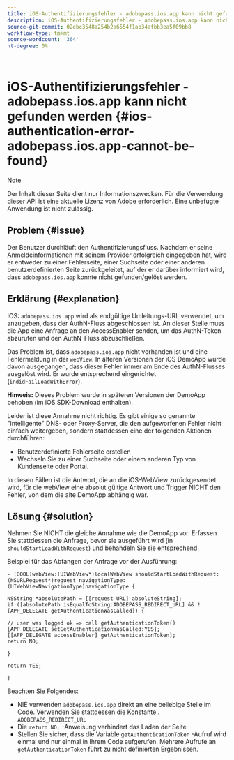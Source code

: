 ```yaml
---
title: iOS-Authentifizierungsfehler - adobepass.ios.app kann nicht gefunden werden
description: iOS-Authentifizierungsfehler - adobepass.ios.app kann nicht gefunden werden
source-git-commit: 02ebc3548a254b2a6554f1ab34afbb3ea5f09bb8
workflow-type: tm+mt
source-wordcount: '364'
ht-degree: 0%

---
```


# iOS-Authentifizierungsfehler - adobepass.ios.app kann nicht gefunden werden {#ios-authentication-error-adobepass.ios.app-cannot-be-found}

>[!NOTE]
>
>Der Inhalt dieser Seite dient nur Informationszwecken. Für die Verwendung dieser API ist eine aktuelle Lizenz von Adobe erforderlich. Eine unbefugte Anwendung ist nicht zulässig.

## Problem {#issue}

Der Benutzer durchläuft den Authentifizierungsfluss. Nachdem er seine Anmeldeinformationen mit seinem Provider erfolgreich eingegeben hat, wird er entweder zu einer Fehlerseite, einer Suchseite oder einer anderen benutzerdefinierten Seite zurückgeleitet, auf der er darüber informiert wird, dass `adobepass.ios.app` konnte nicht gefunden/gelöst werden.

## Erklärung {#explanation}

IOS: `adobepass.ios.app` wird als endgültige Umleitungs-URL verwendet, um anzugeben, dass der AuthN-Fluss abgeschlossen ist. An dieser Stelle muss die App eine Anfrage an den AccessEnabler senden, um das AuthN-Token abzurufen und den AuthN-Fluss abzuschließen.

Das Problem ist, dass `adobepass.ios.app` nicht vorhanden ist und eine Fehlermeldung in der `webView`. In älteren Versionen der iOS DemoApp wurde davon ausgegangen, dass dieser Fehler immer am Ende des AuthN-Flusses ausgelöst wird. Er wurde entsprechend eingerichtet (`indidFailLoadWithError`).

**Hinweis:** Dieses Problem wurde in späteren Versionen der DemoApp behoben (im iOS SDK-Download enthalten).

Leider ist diese Annahme nicht richtig. Es gibt einige so genannte &quot;intelligente&quot; DNS- oder Proxy-Server, die den aufgeworfenen Fehler nicht einfach weitergeben, sondern stattdessen eine der folgenden Aktionen durchführen:

- Benutzerdefinierte Fehlerseite erstellen
- Wechseln Sie zu einer Suchseite oder einem anderen Typ von Kundenseite oder Portal.

In diesen Fällen ist die Antwort, die an die iOS-WebView zurückgesendet wird, für die webView eine absolut gültige Antwort und Trigger NICHT den Fehler, von dem die alte DemoApp abhängig war.

## Lösung {#solution}

Nehmen Sie NICHT die gleiche Annahme wie die DemoApp vor. Erfassen Sie stattdessen die Anfrage, bevor sie ausgeführt wird (in `shouldStartLoadWithRequest`) und behandeln Sie sie entsprechend.

Beispiel für das Abfangen der Anfrage vor der Ausführung:

```obj-c
- (BOOL)webView:(UIWebView*)localWebView shouldStartLoadWithRequest:(NSURLRequest*)request navigationType:(UIWebViewNavigationType)navigationType {

NSString *absolutePath = [[request URL] absoluteString]; 
if ([absolutePath isEqualToString:ADOBEPASS_REDIRECT_URL] && ![APP_DELEGATE getAuthenticationWasCalled]) {

// user was logged ok => call getAuthenticationToken() 
[APP_DELEGATE setGetAuthenticationWasCalled:YES]; 
[[APP_DELEGATE accessEnabler] getAuthenticationToken];
return NO;

}

return YES;

}
```

Beachten Sie Folgendes:

- NIE verwenden `adobepass.ios.app` direkt an eine beliebige Stelle im Code. Verwenden Sie stattdessen die Konstante . `ADOBEPASS_REDIRECT_URL`
- Die `return NO;` -Anweisung verhindert das Laden der Seite
- Stellen Sie sicher, dass die Variable `getAuthenticationToken` -Aufruf wird einmal und nur einmal in Ihrem Code aufgerufen. Mehrere Aufrufe an `getAuthenticationToken` führt zu nicht definierten Ergebnissen.
